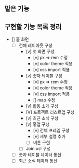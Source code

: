 ## 맡은 기능

## 구현할 기능 목록 정리

- [] 홈 화면
  - [ ] 전체 레이아웃 구성
    - [v] 첫 화면 구성
      - [v] px => rem 수정
      - [v] color theme 적용
      - [v] css import 적용
    - [v] 숫자 테이블 구성
      - [v] px => rem 수정
      - [v] color theme 적용
      - [v] css import 적용
      - [] map 수정
    - [v] 활동 소개 구성
    - [V] 프로젝트 리스트업 구성
    - [v] 최근 소식 구성
    - [v] 홍맵 구성
      - [v] 전체 프레임 구성
      - [v] 세부 설명 추가
      - [ ] 버튼 구현
    - [ ] Join us! 구성
  - [ ] 숫자 테이블 데이터 통신
  - [ ] 최근 소식 데이터 통신
